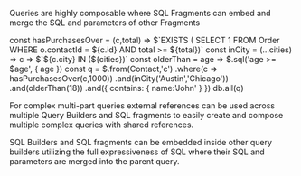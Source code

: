 Queries are highly composable where SQL Fragments can embed and merge the SQL and parameters of other Fragments

<live-preview>
const hasPurchasesOver = (c,total) => $`EXISTS (
       SELECT 1 FROM Order WHERE o.contactId = ${c.id} AND total >= ${total})`
const inCity = (...cities) => c => $`${c.city} IN (${cities})`
const olderThan = age => $.sql('age >= $age', { age })
const q = $.from(Contact,'c')
    .where(c => hasPurchasesOver(c,1000))
    .and(inCity('Austin','Chicago'))
    .and(olderThan(18))
    .and({ contains: { name:'John' } })
db.all(q)
</live-preview>

For complex multi-part queries external references can be used across multiple Query Builders and SQL fragments
to easily create and compose multiple complex queries with shared references.

SQL Builders and SQL fragments can be embedded inside other query builders utilizing the full expressiveness of SQL
where their SQL and parameters are merged into the parent query.

<live-preview src="/mjs/composable.mjs"></live-preview>
